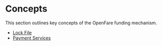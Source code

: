 # Concepts

This section outlines key concepts of the OpenFare funding mechanism.

- [Lock File](./lock.md)
- [Payment Services](./services.md)
